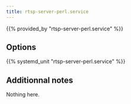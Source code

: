 ```yaml
---
title: rtsp-server-perl.service
---
```


{{% provided_by "rtsp-server-perl.service" %}}

## Options

{{% systemd_unit "rtsp-server-perl.service" %}}

## Additionnal notes

Nothing here.